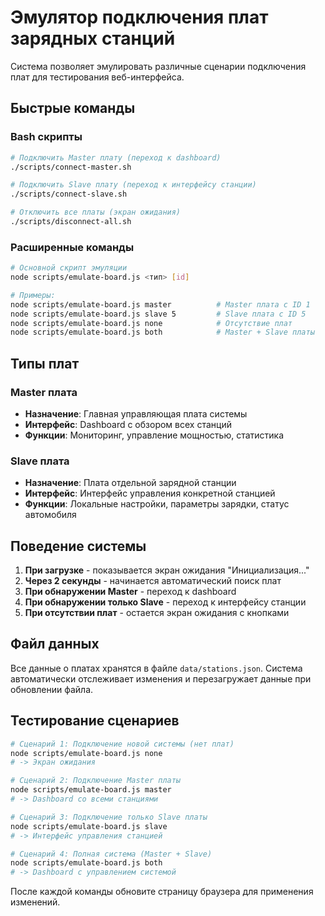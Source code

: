 # Эмулятор подключения плат зарядных станций

Система позволяет эмулировать различные сценарии подключения плат для тестирования веб-интерфейса.

## Быстрые команды

### Bash скрипты
```bash
# Подключить Master плату (переход к dashboard)
./scripts/connect-master.sh

# Подключить Slave плату (переход к интерфейсу станции)
./scripts/connect-slave.sh

# Отключить все платы (экран ожидания)
./scripts/disconnect-all.sh
```

### Расширенные команды
```bash
# Основной скрипт эмуляции
node scripts/emulate-board.js <тип> [id]

# Примеры:
node scripts/emulate-board.js master          # Master плата с ID 1
node scripts/emulate-board.js slave 5         # Slave плата с ID 5
node scripts/emulate-board.js none            # Отсутствие плат
node scripts/emulate-board.js both            # Master + Slave платы
```

## Типы плат

### Master плата
- **Назначение**: Главная управляющая плата системы
- **Интерфейс**: Dashboard с обзором всех станций
- **Функции**: Мониторинг, управление мощностью, статистика

### Slave плата  
- **Назначение**: Плата отдельной зарядной станции
- **Интерфейс**: Интерфейс управления конкретной станцией
- **Функции**: Локальные настройки, параметры зарядки, статус автомобиля

## Поведение системы

1. **При загрузке** - показывается экран ожидания "Инициализация..."
2. **Через 2 секунды** - начинается автоматический поиск плат
3. **При обнаружении Master** - переход к dashboard
4. **При обнаружении только Slave** - переход к интерфейсу станции
5. **При отсутствии плат** - остается экран ожидания с кнопками

## Файл данных

Все данные о платах хранятся в файле `data/stations.json`. Система автоматически отслеживает изменения и перезагружает данные при обновлении файла.

## Тестирование сценариев

```bash
# Сценарий 1: Подключение новой системы (нет плат)
node scripts/emulate-board.js none
# -> Экран ожидания

# Сценарий 2: Подключение Master платы
node scripts/emulate-board.js master
# -> Dashboard со всеми станциями

# Сценарий 3: Подключение только Slave платы
node scripts/emulate-board.js slave
# -> Интерфейс управления станцией

# Сценарий 4: Полная система (Master + Slave)
node scripts/emulate-board.js both
# -> Dashboard с управлением системой
```

После каждой команды обновите страницу браузера для применения изменений.